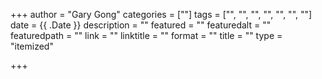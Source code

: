 +++
author = "Gary Gong"
categories = [""]
tags = ["", "", "", "", "", "", ""]
date = {{ .Date }}
description = ""
featured = ""
featuredalt = ""
featuredpath = ""
link = ""
linktitle = ""
format = ""
title = ""
type = "itemized"

+++
